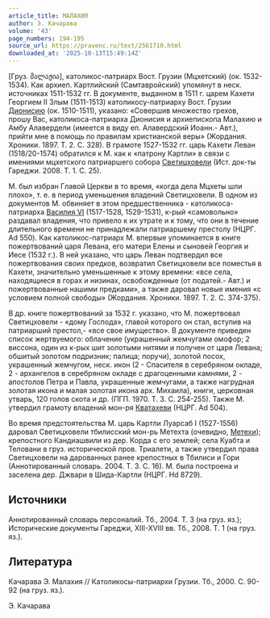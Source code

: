 ```yaml
---
article_title: МАЛАХИЯ
author: Э. Качарава
volume: '43'
page_numbers: 194-195
source_url: https://pravenc.ru/text/2561710.html
downloaded_at: '2025-10-13T15:49:14Z'
---
```


[Груз. მალაჟია], католикос-патриарх Вост. Грузии (Мцхетский) (ок. 1532-1534). Как архиеп. Картлийский (Самтавройский) упомянут в неск. источниках 1511-1532 гг. В документе, выданном в 1511 г. царем Кахети Георгием II Злым (1511-1513) католикосу-патриарху Вост. Грузии [Дионисию](https://pravenc.ru/text/Дионисий.html) (ок. 1510-1511), указано: «Совершив множество грехов, прошу Вас, католикоса-патриарха Дионисия и архиепископа Малахию и Амбу Алавердели (имеется в виду еп. Алавердский Иоанн.- Авт.), прийти мне в помощь по правилам христианской веры» (Жордания. Хроники. 1897. Т. 2. С. 328). В грамоте 1527-1532 гг. царь Кахети Леван (1518/20-1574) обратился к М. как к «патрону Картли» в связи с имениями мцхетского патриаршего собора [Светицховели](https://pravenc.ru/text/Светицховели.html) (Ист. док-ты Гареджи. 2008. Т. 1. С. 25).

М. был избран Главой Церкви в то время, «когда дела Мцхеты шли плохо», т. е. в период уменьшения владений Светицховели. В одном из документов М. обвиняет в этом предшественника - католикоса-патриарха [Василия VI](<https://pravenc.ru/text/Василия VI.html>) (1517-1528, 1529-1531), к-рый «самовольно» раздавал владения, что привело к их утрате и к тому, что они в течение длительного времени не принадлежали патриаршему престолу (НЦРГ. Ad 550). Как католикос-патриарх М. впервые упоминается в книге пожертвований царя Левана, его матери Елены и сыновей Георгия и Иесе (1532 г.). В ней указано, что царь Леван подтвердил все пожертвования своих предков, возвратил Светицховели все поместья в Кахети, значительно уменьшенные к этому времени: «все села, находящиеся в горах и низинах, освобожденные (от податей.- Авт.) и пожертвованные нашими предками», а также даровал новые имения «с условием полной свободы» (Жордания. Хроники. 1897. Т. 2. С. 374-375).

В др. книге пожертвований за 1532 г. указано, что М. пожертвовал Светицховели - «дому Господа», главой которого он стал, вступив на патриарший престол,- «все свое имущество». В документе приведен список жертвуемого: облачение (украшенный жемчугами омофор; 2 виссона, один из к-рых шит золотыми нитями и получен от царя Левана; обшитый золотом подризник; палица; поручи), золотой посох, украшенный жемчугом, неск. икон (2 - Спасителя в серебряном окладе, 2 - архангелов в серебряном окладе с драгоценными камнями, 2 - апостолов Петра и Павла, украшенные жемчугами, а также нагрудная золотая икона и малая золотая икона арх. Михаила), книги, церковная утварь, 120 голов скота и др. (ПГП. 1970. Т. 3. С. 254-255). Также М. утвердил грамоту владений мон-ря [Кватахеви](https://pravenc.ru/text/Кватахеви.html) (НЦРГ. Ad 504).

Во время предстоятельства М. царь Картли Луарсаб I (1527-1556) даровал Светицховели тбилисский мон-рь Метехта (очевидно, [Метехи](https://pravenc.ru/text/Метехи.html)); крепостного Кандиашвили из дер. Корда с его землей; села Куабта и Теловани в груз. исторической пров. Триалети, а также утвердил права Светицховели на дарованных ранее крепостных в Тбилиси и Гори (Аннотированный словарь. 2004. Т. 3. С. 16). М. была построена и заселена дер. Джвари в Шида-Картли (НЦРГ. Hd 8729).

## Источники

Аннотированный словарь персоналий. Тб., 2004. Т. 3 (на груз. яз.); Исторические документы Гареджи, XIII-XVIII вв. Тб., 2008. Т. 1 (на груз. яз.).

## Литература

Качарава Э. Малахия // Католикосы-патриархи Грузии. Тб., 2000. С. 90-92 (на груз. яз.).

Э. Качарава
